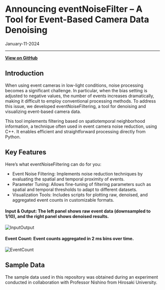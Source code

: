 # Announcing eventNoiseFilter – A Tool for Event-Based Camera Data Denoising
January-11-2024

---

**[View on GitHub](https://github.com/yasuhitoHayashi/eventNoiseFiltering)**  

## Introduction
When using event cameras in low-light conditions, noise processing becomes a significant challenge. In particular, when the bias setting is adjusted to negative values, the number of events increases dramatically, making it difficult to employ conventional processing methods. To address this issue, we developed eventNoiseFiltering, a tool for denoising and visualizing event-based camera data.

This tool implements filtering based on spatiotemporal neighborhood information, a technique often used in event camera noise reduction, using C++. It enables efficient and straightforward processing directly from Python.

## Key Features

Here’s what eventNoiseFiltering can do for you:
- Event Noise Filtering: Implements noise reduction techniques by evaluating the spatial and temporal proximity of events.
- Parameter Tuning: Allows fine-tuning of filtering parameters such as spatial and temporal thresholds to adapt to different datasets.
- Visualization Tools: Includes scripts for plotting raw, denoised, and aggregated event counts in customizable formats.

#### Input & Output: The left panel shows raw event data (downsampled to 1/10), and the right panel shows denoised results.
![InputOutput](pics/eventNoiseFilter/plotAll.png)

#### Event Count: Event counts aggregated in 2 ms bins over time.
![EventCount](pics/eventNoiseFilter/eventCount.png)


## Sample Data
The sample data used in this repository was obtained during an experiment conducted in collaboration with Professor Nishino from Hirosaki University.
